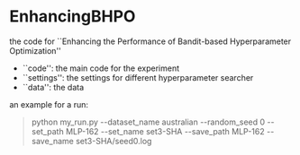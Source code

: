 # EnhancingBHPO
the code for ``Enhancing the Performance of Bandit-based Hyperparameter Optimization''

- ``code'': the main code for the experiment
- ``settings'': the settings for different hyperparameter searcher
- ``data'': the data


an example for a run:
> python my_run.py --dataset_name australian  --random_seed 0 --set_path MLP-162 --set_name set3-SHA --save_path MLP-162 --save_name set3-SHA/seed0.log
